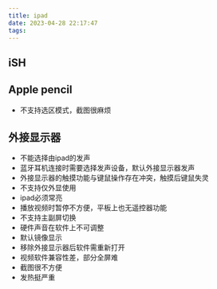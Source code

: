```yaml
---
title: ipad
date: 2023-04-28 22:17:47
tags:
---
```

<!-- more -->

## iSH 
## Apple pencil

- 不支持选区模式，截图很麻烦

## 外接显示器

- 不能选择由ipad的发声
- 蓝牙耳机连接时需要选择发声设备，默认外接显示器发声
- 外接显示器的触摸功能与键鼠操作存在冲突，触摸后键鼠失灵
- 不支持仅外显使用
- ipad必须常亮
- 播放视频时暂停不方便，平板上也无遥控器功能
- 不支持主副屏切换
- 硬件声音在软件上不可调整
- 默认镜像显示
- 移除外接显示器后软件需重新打开
- 视频软件兼容性差，部分全屏难
- 截图很不方便
- 发热挺严重
